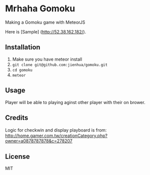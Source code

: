 # Mrhaha Gomoku
Making a Gomoku game with MeteorJS

Here is [Sample] (http://52.38.162.182/).

## Installation

1. Make sure you have meteor install
2. `git clone git@github.com:jienhua/gomoku.git`
3. `cd gomoku`
4. `meteor`

## Usage

Player will be able to playing aginst other player with their on brower. 


## Credits

Logic for checkwin and display playboard is from:　http://home.gamer.com.tw/creationCategory.php?owner=a0878787878&c=278207

## License

MIT
